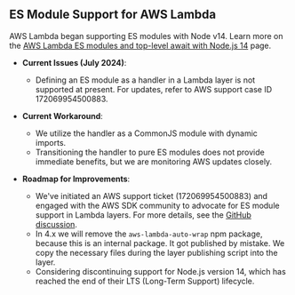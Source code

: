 ## ES Module Support for AWS Lambda

AWS Lambda began supporting ES modules with Node v14. Learn more on the [AWS Lambda ES modules and top-level await with Node.js 14](https://aws.amazon.com/about-aws/whats-new/2022/01/aws-lambda-es-modules-top-level-await-node-js-14/) page.

- **Current Issues (July 2024)**:
  - Defining an ES module as a handler in a Lambda layer is not supported at present. For updates, refer to AWS support case ID 172069954500883.

- **Current Workaround**:
  - We utilize the handler as a CommonJS module with dynamic imports.
  - Transitioning the handler to pure ES modules does not provide immediate benefits, but we are monitoring AWS updates closely.

- **Roadmap for Improvements**:
  - We've initiated an AWS support ticket (172069954500883) and engaged with the AWS SDK community to advocate for ES module support in Lambda layers. For more details, see the [GitHub discussion](https://github.com/aws/aws-sdk-js/discussions/4651).
  - In 4.x we will remove the `aws-lambda-auto-wrap` npm package, because this is an internal package. It got published by mistake. We copy the necessary files during the layer publishing script into the layer.
  - Considering discontinuing support for Node.js version 14, which has reached the end of their LTS (Long-Term Support) lifecycle.